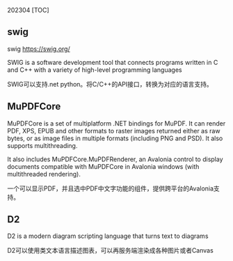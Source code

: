 202304
[TOC]


## swig
swig https://swig.org/

SWIG is a software development tool that connects programs written in C and C++ with a variety of high-level programming languages

SWIG可以支持.net python。将C/C++的API接口，转换为对应的语言支持。


## MuPDFCore

MuPDFCore is a set of multiplatform .NET bindings for MuPDF. It can render PDF, XPS, EPUB and other formats to raster images returned either as raw bytes, or as image files in multiple formats (including PNG and PSD). It also supports multithreading.

It also includes MuPDFCore.MuPDFRenderer, an Avalonia control to display documents compatible with MuPDFCore in Avalonia windows (with multithreaded rendering).

一个可以显示PDF，并且选中PDF中文字功能的组件，提供跨平台的Avalonia支持。

## D2

D2 is a modern diagram scripting language that turns text to diagrams

D2可以使用类文本语言描述图表，可以再服务端渲染成各种图片或者Canvas

